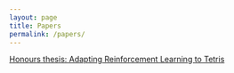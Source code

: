 ```yaml
---
layout: page
title: Papers
permalink: /papers/
---
```


[Honours thesis: Adapting Reinforcement Learning to Tetris](http://www.cs.ru.ac.za/research/g02c0108/files/finalwriteuphandin.pdf)
